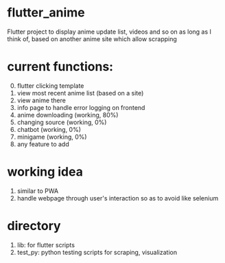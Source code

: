 # flutter_anime

Flutter project to display anime update list, videos and so on as long as I think of, based on another anime site which allow scrapping


# current functions:

0. flutter clicking template
1. view most recent anime list (based on a site)
2. view anime there
3. info page to handle error logging on frontend
4. anime downloading (working, 80%)
5. changing source (working, 0%)
6. chatbot (working, 0%)
7. minigame (working, 0%)
8. any feature to add


# working idea

1. similar to PWA
2. handle webpage through user's interaction so as to avoid like selenium


# directory

1. lib:  for flutter scripts
2. test_py:  python testing scripts for scraping, visualization
